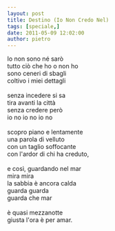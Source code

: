 ```yaml
---
layout: post
title: Destino (Io Non Credo Nel)
tags: [speciale,]
date: 2011-05-09 12:02:00
author: pietro
---
```

<div dir="ltr" style="text-align: left">Io non sono né sarò<br/>tutto ciò che ho o non ho<br/>sono ceneri di sbagli<br/>coltivo i miei dettagli<br/><br/>senza incedere si sa<br/>tira avanti la città<br/>senza credere però<br/>io no io no io no<br/><br/>scopro piano e lentamente<br/>una parola di velluto<br/>con un taglio soffocante<br/>con l'ardor di chi ha creduto,<br/><br/>e così, guardando nel mar<br/>mira mira<br/>la sabbia è ancora calda<br/>guarda guarda<br/>guarda che mar<br/><br/>è quasi mezzanotte<br/>giusta l'ora è per amar.<br/>
